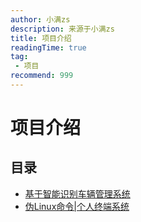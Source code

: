 ```yaml
---
author: 小满zs
description: 来源于小满zs
title: 项目介绍
readingTime: true
tag:
 - 项目
recommend: 999
---
```


# 项目介绍

## 目录 
- [基于智能识别车辆管理系统]()
- [伪Linux命令|个人终端系统](https://github.com/Wzh1213/Terminal)